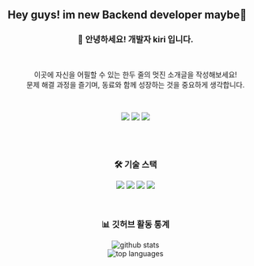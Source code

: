 ## Hey guys! im new Backend developer maybe👋
<div align="center">

### 👋 안녕하세요! 개발자 kiri 입니다.

<br>

<p>이곳에 자신을 어필할 수 있는 한두 줄의 멋진 소개글을 작성해보세요! <br> 문제 해결 과정을 즐기며, 동료와 함께 성장하는 것을 중요하게 생각합니다.</p>

<br>

<a href="https://velog.io/@kiirii910/posts" target="_blank"><img src="https://img.shields.io/badge/Velog-20C997?style=for-the-badge&logo=velog&logoColor=white"/></a>
<a href="https://www.instagram.com/kiru_udi9/" target="_blank"><img src="https://img.shields.io/badge/Instagram-E4405F?style=for-the-badge&logo=instagram&logoColor=white"/></a>
<a href="mailto:kiirii910@gmail.com"><img src="https://img.shields.io/badge/Gmail-EA4335?style=for-the-badge&logo=gmail&logoColor=white"/></a>

<br>
<br>

### 🛠️ 기술 스택

<p>
  <img src="https://img.shields.io/badge/JavaScript-F7DF1E?style=for-the-badge&logo=javascript&logoColor=black">
  <img src="https://img.shields.io/badge/React-61DAFB?style=for-the-badge&logo=react&logoColor=black">
  <img src="https://img.shields.io/badge/Vue.js-4FC08D?style=for-the-badge&logo=vue.js&logoColor=white">
  <img src="https://img.shields.io/badge/Node.js-339933?style=for-the-badge&logo=node.js&logoColor=white">
</p>

<br>

### 📊 깃허브 활동 통계

<p>
  <img src="https://github-readme-stats.vercel.app/api?username=내 깃허브 아이디&show_icons=true&theme=radical" alt="github stats"/>
  <br>
  <img src="https://github-readme-stats.vercel.app/api/top-langs/?username=내 깃허브 아이디&layout=compact&theme=radical" alt="top languages"/>
</p>

</div>
